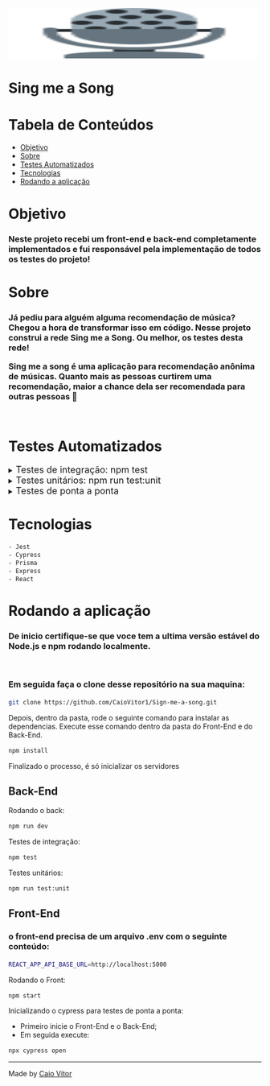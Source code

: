 <img height="100" width="500" src="signmeasong.svg" /> <br>

# Sing me a Song

# Tabela de Conteúdos

* [Objetivo](#objetivo)
* [Sobre](#sobre)
* [Testes Automatizados](#testes)
* [Tecnologias](#tecnologias)
* [Rodando a aplicação](#run)

# Objetivo

<h3> Neste projeto recebi um front-end e back-end completamente implementados e fui responsável pela implementação de <b>todos os testes do projeto! </b></h3>

# Sobre
<h3> Já pediu para alguém alguma recomendação de música? Chegou a hora de transformar isso em código. Nesse projeto construi a rede Sing me a Song. Ou melhor, os testes desta rede!

Sing me a song é uma aplicação para recomendação anônima de músicas. Quanto mais as pessoas curtirem uma recomendação, maior a chance dela ser recomendada para outras pessoas 🙂</h3>
  <br>


# Testes Automatizados
<details>
<summary><font size="4">Testes de integração: npm test </font></summary> 
        <h2>Aqui foi feito 27 testes que integravam todas as funcionalidades do back-end do projeto, desde o router, passando por controllers, services e repository.</h2>
        <p align="center">
                <img height="600" width="1000" src="./integrationTests.gif"> <br>
        </p>
        
</details>

<details>
<summary><font size="4">Testes unitários: npm run test:unit </font></summary> 
        <h2>Aqui foi realizado testes de todas as camada do Services com 100% de coverage.</h2>
         <p align="center">
                <img height="600" width="1000" src="./unitTests.gif"> <br>
        </p>
</details>
<details>

<summary><font size="4">Testes de ponta a ponta </font></summary> 
        <h2>Aqui foi realizado testes de ponta a ponta utilizando o cypress para testar o comportamento do usuário ao:<br>
        - Criar nova recomendação;<br>
        - aumentar e diminuir score;<br>
        - Deletar recomendação quando o score estiver abaixo de -5
        </h2>
         <p align="center">
                <img height="600" width="1000" src="./singMeaSong_Cypess.gif"> <br>
        </p>
</details>



# Tecnologias

    - Jest
    - Cypress
    - Prisma
    - Express
    - React


 # Rodando a aplicação

<h3>De inicio certifique-se que voce tem a ultima versão estável do Node.js e npm rodando localmente. </h3>   <br>
<h3>Em seguida faça o clone desse repositório na sua maquina: </h3>

```bash
git clone https://github.com/CaioVitor1/Sign-me-a-song.git
```

Depois, dentro da pasta, rode o seguinte comando para instalar as dependencias. Execute esse comando dentro da pasta do Front-End e do Back-End.


```bash
npm install
```

Finalizado o processo, é só inicializar os servidores
<h2>Back-End</h2>

Rodando o back:

```bash
npm run dev
```

Testes de integração:

```bash
npm test
```

Testes unitários:

```bash
npm run test:unit
```

<h2>Front-End</h2>
<h3>o front-end precisa de um arquivo .env com o seguinte conteúdo: </h3>

```bash
REACT_APP_API_BASE_URL=http://localhost:5000
```

Rodando o Front:

```bash
npm start
```

Inicializando o cypress para testes de ponta a ponta:

- Primeiro inicie o Front-End e o Back-End;
- Em seguida execute:

```bash
npx cypress open
```



            
          

---

Made by <a href='https://www.linkedin.com/in/caiovitor33/'> Caio Vitor </a>


    
